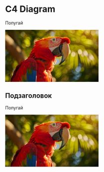 # C4 Diagram

Попугай

![Это попугай](./images/pop.jpg)

## Подзаголовок

Попугай

![Это попугай](./images/pop.jpg)


